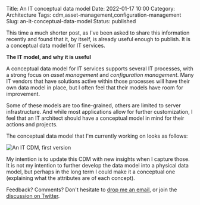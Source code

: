Title: An IT conceptual data model
Date: 2022-01-17 10:00
Category: Architecture
Tags: cdm,asset-management,configuration-management
Slug: an-it-conceptual-data-model
Status: published

This time a much shorter post, as I've been asked to share this information
recently and found that it, by itself, is already useful enough to publish. It
is a conceptual data model for IT services.

**The IT model, and why it is useful**

A conceptual data model for IT services supports several IT processes, with a
strong focus on *asset management* and *configuration management*. Many IT
vendors that have solutions active within those processes will have their own
data model in place, but I often feel that their models have room for
improvement.

Some of these models are too fine-grained, others are limited to server
infrastructure. And while most applications allow for further customization, I
feel that an IT architect should have a conceptual model in mind for their
actions and projects.

The conceptual data model that I'm currently working on looks as follows:

![An IT CDM, first version]({static}/images/202201/it-cdm-v1.png)

My intention is to update this CDM with new insights when I capture those. It is
not my intention to further develop the data model into a physical data model,
but perhaps in the long term I could make it a conceptual one (explaining what
the attributes are of each concept).

Feedback? Comments? Don't hesitate to [drop me an
email](mailto:sven.vermeulen@siphos.be), or join the [discussion on
Twitter](https://twitter.com/infrainsight/status/TODO).

<!-- PELICAN_END_SUMMARY -->
